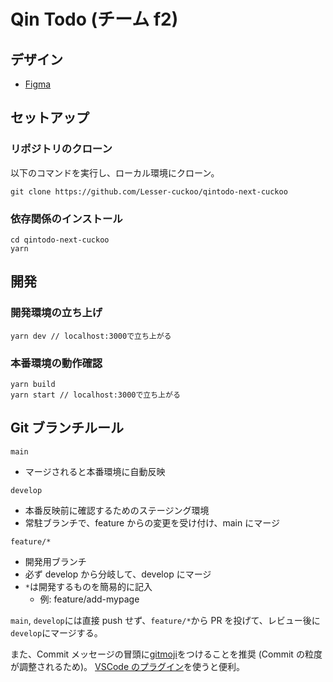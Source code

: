 # Qin Todo (チーム f2)

## デザイン

- [Figma](https://www.figma.com/file/SNPCXNu0V6k6wHS4piYyS2/Qin-Todo?node-id=104%3A1925)

## セットアップ

### リポジトリのクローン

以下のコマンドを実行し、ローカル環境にクローン。

```
git clone https://github.com/Lesser-cuckoo/qintodo-next-cuckoo
```

### 依存関係のインストール

```
cd qintodo-next-cuckoo
yarn
```

## 開発

### 開発環境の立ち上げ

```
yarn dev // localhost:3000で立ち上がる
```

### 本番環境の動作確認

```
yarn build
yarn start // localhost:3000で立ち上がる
```

## Git ブランチルール

`main`

- マージされると本番環境に自動反映

`develop`

- 本番反映前に確認するためのステージング環境
- 常駐ブランチで、feature からの変更を受け付け、main にマージ

`feature/*`

- 開発用ブランチ
- 必ず develop から分岐して、develop にマージ
- `*`は開発するものを簡易的に記入
  - 例: feature/add-mypage

`main`, `develop`には直接 push せず、`feature/*`から PR を投げて、レビュー後に`develop`にマージする。

また、Commit メッセージの冒頭に[gitmoji](https://gitmoji.dev/)をつけることを推奨 (Commit の粒度が調整されるため)。
[VSCode のプラグイン](https://marketplace.visualstudio.com/items?itemName=seatonjiang.gitmoji-vscode)を使うと便利。
